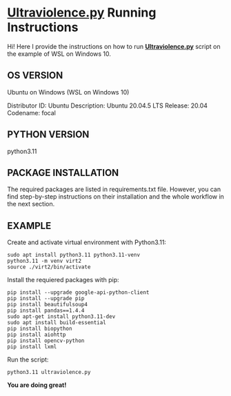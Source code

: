 # [Ultraviolence.py](https://github.com/MaryM12/Python_BI_2022/blob/homework3_modules_environments/ultraviolence.py) Running Instructions 
Hi! Here I provide the instructions on how to run **[Ultraviolence.py](https://github.com/MaryM12/Python_BI_2022/blob/homework3_modules_environments/ultraviolence.py)** script on the example of WSL on Windows 10. 

OS VERSION
------------
Ubuntu on Windows (WSL on Windows 10)

Distributor ID: Ubuntu
Description:    Ubuntu 20.04.5 LTS
Release:        20.04
Codename:       focal

PYTHON VERSION
------------
python3.11

PACKAGE INSTALLATION
------------
The required packages are listed in requirements.txt file. However, you can find step-by-step instructions
on their installation and the whole workflow in the next section.

EXAMPLE
------------
Create and activate virtual environment with Python3.11:

```
sudo apt install python3.11 python3.11-venv
python3.11 -m venv virt2
source ./virt2/bin/activate
```
Install the requiered packages with pip:
```
pip install --upgrade google-api-python-client
pip install --upgrade pip
pip install beautifulsoup4
pip install pandas==1.4.4
sudo apt-get install python3.11-dev
sudo apt install build-essential
pip install biopython
pip install aiohttp
pip install opencv-python
pip install lxml
```
Run the script:
```
python3.11 ultraviolence.py
```

**You are doing great!**

